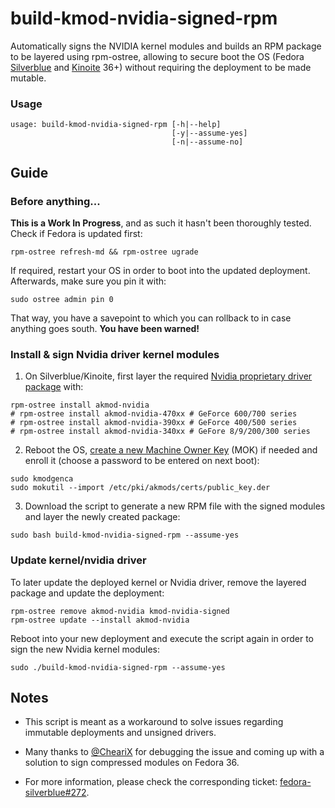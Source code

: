 # build-kmod-nvidia-signed-rpm

Automatically signs the NVIDIA kernel modules and builds an RPM package to be layered using rpm-ostree,
allowing to secure boot the OS (Fedora [Silverblue](https://silverblue.fedoraproject.org/) and
[Kinoite](https://kinoite.fedoraproject.org/) 36+) without requiring the deployment to be made mutable.

### Usage

```
usage: build-kmod-nvidia-signed-rpm [-h|--help]
                                    [-y|--assume-yes]
                                    [-n|--assume-no]
```

## Guide

### Before anything...

**This is a Work In Progress**, and as such it hasn't been thoroughly tested. Check if Fedora is updated first:

```
rpm-ostree refresh-md && rpm-ostree ugrade
```

If required, restart your OS in order to boot into the updated deployment. Afterwards, make sure you pin it with:

```
sudo ostree admin pin 0
```

That way, you have a savepoint to which you can rollback to in case anything goes south. **You have been warned!**

### Install & sign Nvidia driver kernel modules

1. On Silverblue/Kinoite, first layer the required [Nvidia proprietary driver package](https://rpmfusion.org/Howto/NVIDIA#Determining_your_card_model) with:

```
rpm-ostree install akmod-nvidia
# rpm-ostree install akmod-nvidia-470xx # GeForce 600/700 series
# rpm-ostree install akmod-nvidia-390xx # GeForce 400/500 series
# rpm-ostree install akmod-nvidia-340xx # GeFore 8/9/200/300 series
```

2. Reboot the OS, [create a new Machine Owner Key](https://rpmfusion.org/Howto/Secure%20Boot) (MOK) if needed and enroll it (choose a password to be entered on next boot):

```
sudo kmodgenca
sudo mokutil --import /etc/pki/akmods/certs/public_key.der
```

3. Download the script to generate a new RPM file with the signed modules and layer the newly created package:

```
sudo bash build-kmod-nvidia-signed-rpm --assume-yes
```

### Update kernel/nvidia driver

To later update the deployed kernel or Nvidia driver, remove the layered package and update the deployment:

```
rpm-ostree remove akmod-nvidia kmod-nvidia-signed
rpm-ostree update --install akmod-nvidia
```

Reboot into your new deployment and execute the script again in order to sign the new Nvidia kernel modules:

```
sudo ./build-kmod-nvidia-signed-rpm --assume-yes
```

## Notes

* This script is meant as a workaround to solve issues regarding immutable deployments and unsigned drivers.

* Many thanks to [@CheariX](https://github.com/chearix) for debugging the issue and coming up with a solution to sign compressed modules on Fedora 36.

* For more information, please check the corresponding ticket: [fedora-silverblue#272](https://github.com/fedora-silverblue/issue-tracker/issues/272).
